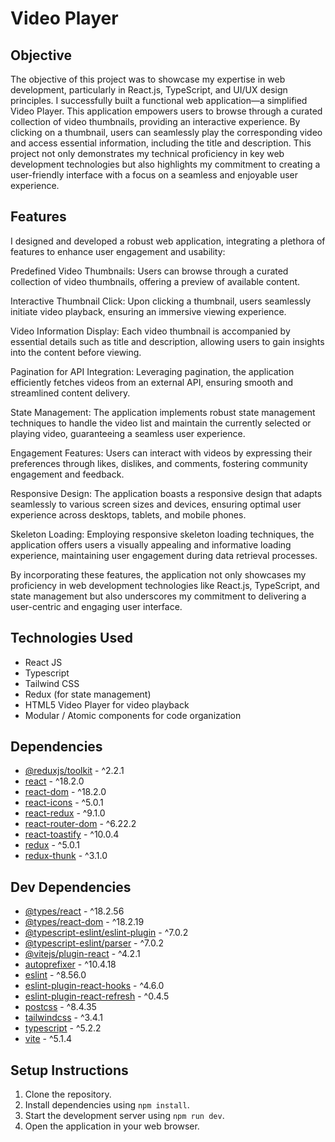 # Video Player

## Objective


The objective of this project was to showcase my expertise in web development, particularly in React.js, TypeScript, and UI/UX design principles. I successfully built a functional web application—a simplified Video Player. This application empowers users to browse through a curated collection of video thumbnails, providing an interactive experience. By clicking on a thumbnail, users can seamlessly play the corresponding video and access essential information, including the title and description. This project not only demonstrates my technical proficiency in key web development technologies but also highlights my commitment to creating a user-friendly interface with a focus on a seamless and enjoyable user experience.

## Features


I designed and developed a robust web application, integrating a plethora of features to enhance user engagement and usability:

Predefined Video Thumbnails: Users can browse through a curated collection of video thumbnails, offering a preview of available content.

Interactive Thumbnail Click: Upon clicking a thumbnail, users seamlessly initiate video playback, ensuring an immersive viewing experience.

Video Information Display: Each video thumbnail is accompanied by essential details such as title and description, allowing users to gain insights into the content before viewing.

Pagination for API Integration: Leveraging pagination, the application efficiently fetches videos from an external API, ensuring smooth and streamlined content delivery.

State Management: The application implements robust state management techniques to handle the video list and maintain the currently selected or playing video, guaranteeing a seamless user experience.

Engagement Features: Users can interact with videos by expressing their preferences through likes, dislikes, and comments, fostering community engagement and feedback.

Responsive Design: The application boasts a responsive design that adapts seamlessly to various screen sizes and devices, ensuring optimal user experience across desktops, tablets, and mobile phones.

Skeleton Loading: Employing responsive skeleton loading techniques, the application offers users a visually appealing and informative loading experience, maintaining user engagement during data retrieval processes.

By incorporating these features, the application not only showcases my proficiency in web development technologies like React.js, TypeScript, and state management but also underscores my commitment to delivering a user-centric and engaging user interface.

## Technologies Used

- React JS
- Typescript
- Tailwind CSS
- Redux (for state management)
- HTML5 Video Player for video playback
- Modular / Atomic components for code organization

## Dependencies

- [@reduxjs/toolkit](https://www.npmjs.com/package/@reduxjs/toolkit) - ^2.2.1
- [react](https://www.npmjs.com/package/react) - ^18.2.0
- [react-dom](https://www.npmjs.com/package/react-dom) - ^18.2.0
- [react-icons](https://www.npmjs.com/package/react-icons) - ^5.0.1
- [react-redux](https://www.npmjs.com/package/react-redux) - ^9.1.0
- [react-router-dom](https://www.npmjs.com/package/react-router-dom) - ^6.22.2
- [react-toastify](https://www.npmjs.com/package/react-toastify) - ^10.0.4
- [redux](https://www.npmjs.com/package/redux) - ^5.0.1
- [redux-thunk](https://www.npmjs.com/package/redux-thunk) - ^3.1.0

## Dev Dependencies

- [@types/react](https://www.npmjs.com/package/@types/react) - ^18.2.56
- [@types/react-dom](https://www.npmjs.com/package/@types/react-dom) - ^18.2.19
- [@typescript-eslint/eslint-plugin](https://www.npmjs.com/package/@typescript-eslint/eslint-plugin) - ^7.0.2
- [@typescript-eslint/parser](https://www.npmjs.com/package/@typescript-eslint/parser) - ^7.0.2
- [@vitejs/plugin-react](https://www.npmjs.com/package/@vitejs/plugin-react) - ^4.2.1
- [autoprefixer](https://www.npmjs.com/package/autoprefixer) - ^10.4.18
- [eslint](https://www.npmjs.com/package/eslint) - ^8.56.0
- [eslint-plugin-react-hooks](https://www.npmjs.com/package/eslint-plugin-react-hooks) - ^4.6.0
- [eslint-plugin-react-refresh](https://www.npmjs.com/package/eslint-plugin-react-refresh) - ^0.4.5
- [postcss](https://www.npmjs.com/package/postcss) - ^8.4.35
- [tailwindcss](https://www.npmjs.com/package/tailwindcss) - ^3.4.1
- [typescript](https://www.npmjs.com/package/typescript) - ^5.2.2
- [vite](https://www.npmjs.com/package/vite) - ^5.1.4

## Setup Instructions

1. Clone the repository.
2. Install dependencies using `npm install`.
3. Start the development server using `npm run dev`.
4. Open the application in your web browser.
